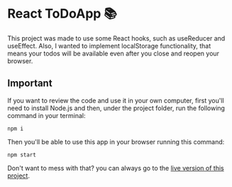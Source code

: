 # React ToDoApp 📚

This project was made to use some React hooks, such as useReducer and useEffect.
Also, I wanted to implement localStorage functionality, that means your todos will be available even after you close and reopen your browser.

## Important

If you want to review the code and use it in your own computer, first you'll need to install Node.js and then, under the project folder, run the following command in your terminal:

`npm i`

Then you'll be able to use this app in your browser running this command:

`npm start`

Don't want to mess with that? you can always go to the [live version of this project](https://salazarkendall.github.io/react-todo-app/).